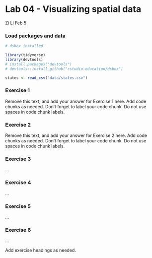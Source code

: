 Lab 04 - Visualizing spatial data
================
Zi Li
Feb 5

### Load packages and data

``` r
# dsbox installed.

library(tidyverse) 
library(devtools)
# install.packages("devtools")
# devtools::install_github("rstudio-education/dsbox")
```

``` r
states <- read_csv("data/states.csv")
```

### Exercise 1

Remove this text, and add your answer for Exercise 1 here. Add code
chunks as needed. Don’t forget to label your code chunk. Do not use
spaces in code chunk labels.

### Exercise 2

Remove this text, and add your answer for Exercise 2 here. Add code
chunks as needed. Don’t forget to label your code chunk. Do not use
spaces in code chunk labels.

### Exercise 3

…

### Exercise 4

…

### Exercise 5

…

### Exercise 6

…

Add exercise headings as needed.
